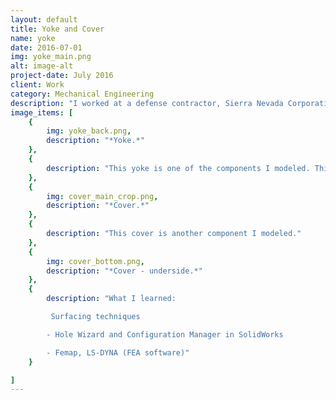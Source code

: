 ```yaml
---
layout: default
title: Yoke and Cover
name: yoke
date: 2016-07-01
img: yoke_main.png
alt: image-alt
project-date: July 2016
client: Work
category: Mechanical Engineering
description: "I worked at a defense contractor, Sierra Nevada Corporation, modeling parts and performing finite element analyses of an automatic carrier landing system. Most of my work was focused around creating models for visual presentations, as well as engineering analyses. These components needed to be robust and comply with high standards."
image_items: [
    {
        img: yoke_back.png,
        description: "*Yoke.*"
    },
    {
        description: "This yoke is one of the components I modeled. This is the back view of the yoke, which is also seen in the first picture."
    },
    {
        img: cover_main_crop.png,
        description: "*Cover.*"
    },
    {
        description: "This cover is another component I modeled."
    },
    {
        img: cover_bottom.png,
        description: "*Cover - underside.*"
    },
    {
        description: "What I learned:

         Surfacing techniques

        - Hole Wizard and Configuration Manager in SolidWorks

        - Femap, LS-DYNA (FEA software)"
    }

]
---
```

